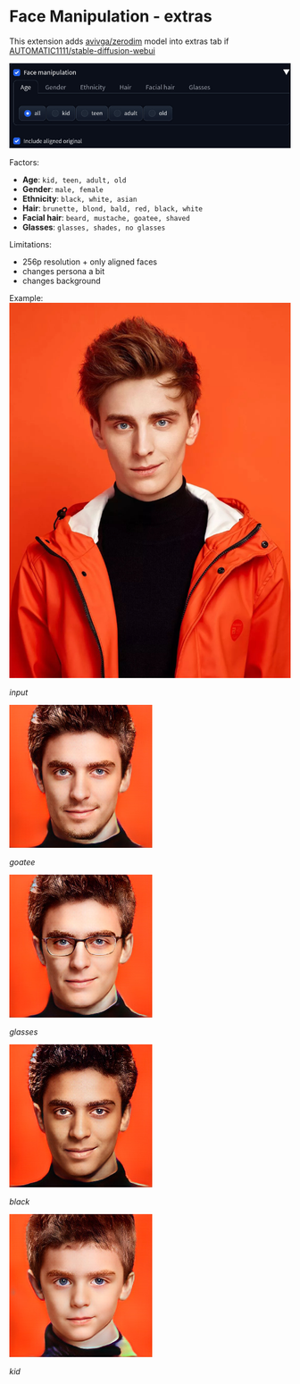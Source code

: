 # Face Manipulation - extras

This extension adds [avivga/zerodim](https://github.com/avivga/zerodim) model into extras tab if [AUTOMATIC1111/stable-diffusion-webui](https://github.com/AUTOMATIC1111/stable-diffusion-webui)

![](/images/ui.jpg)

Factors:
- **Age**: `kid, teen, adult, old`
- **Gender**: `male, female`
- **Ethnicity**: `black, white, asian`
- **Hair**: `brunette, blond, bald, red, black, white`
- **Facial hair**: `beard, mustache, goatee, shaved`
- **Glasses**: `glasses, shades, no glasses`

Limitations:
- 256p resolution + only aligned faces
- changes persona a bit
- changes background

Example:
![](/images/input.jpg)

*input*

![](/images/goatee.jpg)

*goatee*

![](/images/glasses.jpg)

*glasses*

![](/images/black.jpg)

*black*

![](/images/kid.jpg)

*kid*



